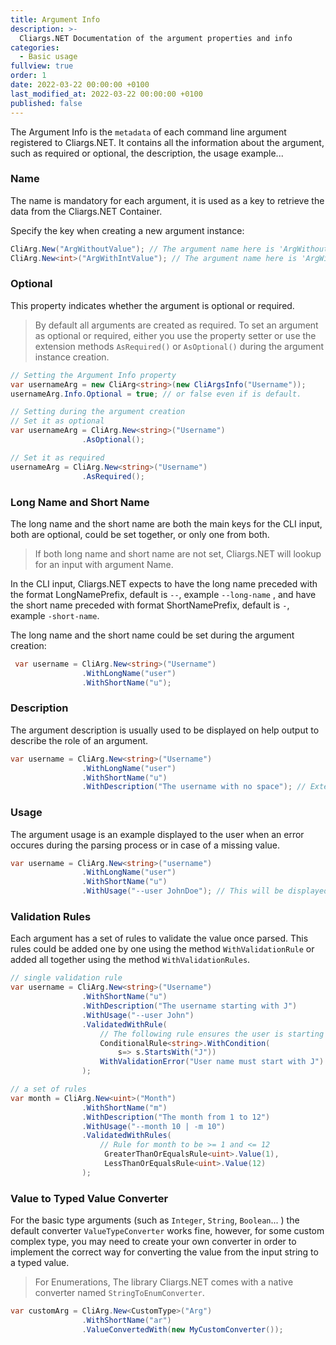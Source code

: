 ```yaml
---
title: Argument Info
description: >-
  Cliargs.NET Documentation of the argument properties and info
categories:
  - Basic usage
fullview: true
order: 1
date: 2022-03-22 00:00:00 +0100
last_modified_at: 2022-03-22 00:00:00 +0100
published: false
---
```


The Argument Info is the `metadata` of each command line argument registered to Cliargs.NET. It contains all the information about the argument, such as required or optional, the description, the usage example...

### Name

The name is mandatory for each argument, it is used as a key to retrieve the data from the Cliargs.NET Container.

Specify the key when creating a new argument instance:

```csharp
CliArg.New("ArgWithoutValue"); // The argument name here is 'ArgWithoutValue'
CliArg.New<int>("ArgWithIntValue"); // The argument name here is 'ArgWithIntValue'
```

### Optional

This property indicates whether the argument is optional or required.
> By default all arguments are created as required.
To set an argument as optional or required, either you use the property setter or use the extension methods `AsRequired()` or `AsOptional()` during the argument instance creation.

```csharp
// Setting the Argument Info property 
var usernameArg = new CliArg<string>(new CliArgsInfo("Username"));
usernameArg.Info.Optional = true; // or false even if is default. 

// Setting during the argument creation 
// Set it as optional
var usernameArg = CliArg.New<string>("Username")
                .AsOptional();

// Set it as required
usernameArg = CliArg.New<string>("Username")
                .AsRequired();
```

### Long Name and Short Name

The long name and the short name are both the main keys for the CLI input, both are optional, could be set together, or only one from both.
> If both long name and short name are not set, Cliargs.NET will lookup for an input with argument Name.

In the CLI input, Cliargs.NET expects to have the long name preceded with the format LongNamePrefix, default is `--`, example `--long-name` , and have the short name preceded with format ShortNamePrefix, default is `-`, example `-short-name`.

The long name and the short name could be set during the argument creation:

```csharp
 var username = CliArg.New<string>("Username")
                .WithLongName("user")
                .WithShortName("u");
```

### Description

The argument description is usually used to be displayed on help output to describe the role of an argument.

```csharp
var username = CliArg.New<string>("Username")
                .WithLongName("user")
                .WithShortName("u")
                .WithDescription("The username with no space"); // Extension method to set the description
```

### Usage

The argument usage is an example displayed to the user when an error occures during the parsing process or in case of a missing value.

```csharp
var username = CliArg.New<string>("username")
                .WithLongName("user")
                .WithShortName("u")
                .WithUsage("--user JohnDoe"); // This will be displayed in case of an error
```

### Validation Rules

Each argument has a set of rules to validate the value once parsed. This rules could be added one by one using the method `WithValidationRule` or added all together using the method `WithValidationRules`.

```csharp
// single validation rule
var username = CliArg.New<string>("Username")
                .WithShortName("u")
                .WithDescription("The username starting with J")
                .WithUsage("--user John")
                .ValidatedWithRule(
                    // The following rule ensures the user is starting with J.
                    ConditionalRule<string>.WithCondition(
                        s=> s.StartsWith("J"))
                    WithValidationError("User name must start with J")
                );

// a set of rules
var month = CliArg.New<uint>("Month")
                .WithShortName("m")
                .WithDescription("The month from 1 to 12")
                .WithUsage("--month 10 | -m 10")
                .ValidatedWithRules(
                    // Rule for month to be >= 1 and <= 12
                     GreaterThanOrEqualsRule<uint>.Value(1),
                     LessThanOrEqualsRule<uint>.Value(12)
                );
```

### Value to Typed Value Converter

For the basic type arguments (such as `Integer`, `String`, `Boolean`... ) the default converter `ValueTypeConverter` works fine, however, for some custom complex type, you may need to create your own converter in order to implement the correct way for converting the value from the input string to a typed value.
> For Enumerations, The library Cliargs.NET comes with a native converter named `StringToEnumConverter`.

```csharp
var customArg = CliArg.New<CustomType>("Arg")
                .WithShortName("ar")
                .ValueConvertedWith(new MyCustomConverter());
```
